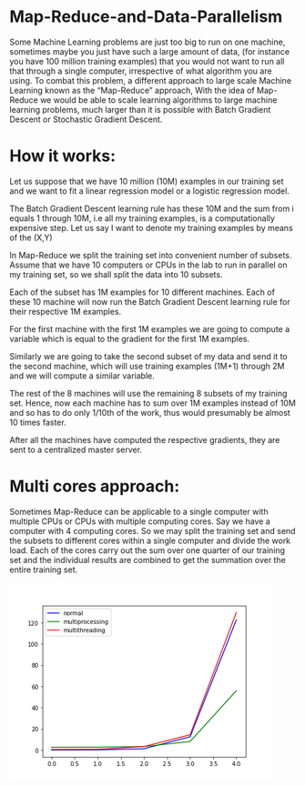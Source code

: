 # Map-Reduce-and-Data-Parallelism

Some Machine Learning problems are just too big to run on one machine, sometimes maybe you just have such a large amount of data, (for instance you have 100 million training examples) that you would not want to run all that through a single computer, irrespective of what algorithm you are using. To combat this problem, a different approach to large scale Machine Learning known as the “Map-Reduce” approach, With the idea of Map-Reduce we would be able to scale learning algorithms to large machine learning problems, much larger than it is possible with Batch Gradient Descent or Stochastic Gradient Descent.

# How it works:
Let us suppose that we have 10 million (10M) examples in our training set and we want to fit a linear regression model or a logistic regression model.

The Batch Gradient Descent learning rule has these 10M and the sum from i equals 1 through 10M, i.e all my training examples, is a computationally expensive step.
Let us say I want to denote my training examples by means of the (X,Y) 

In Map-Reduce we split the training set into convenient number of subsets. Assume that we have 10 computers or CPUs in the lab to run in parallel on my training set, so we shall split the data into 10 subsets.

Each of the subset has 1M examples for 10 different machines. Each of these 10 machine will now run the Batch Gradient Descent learning rule for their respective 1M examples.

For the first machine with the first 1M examples we are going to compute a variable which is equal to the gradient for the first 1M examples.

Similarly we are going to take the second subset of my data and send it to the second machine, which will use training examples (1M+1) through 2M and we will compute a similar variable.

The rest of the 8 machines will use the remaining 8 subsets of my training set. Hence, now each machine has to sum over 1M examples instead of 10M and so has to do only 1/10th of the work, thus would presumably be almost 10 times faster.

After all the machines have computed the respective gradients, they are sent to a centralized master server.

# Multi cores approach:
Sometimes Map-Reduce can be applicable to a single computer with multiple CPUs or CPUs with multiple computing cores.
Say we have a computer with 4 computing cores. 
So we may split the training set and send the subsets to different cores within a single computer and divide the work load.
Each of the cores carry out the sum over one quarter of our training set and the individual results are combined to get the summation over the entire training set.

![alt text](https://github.com/nehdiii/Map-Reduce-and-Data-Parallelism/blob/main/graph_of_run_time_gaine1.png?raw=true)
